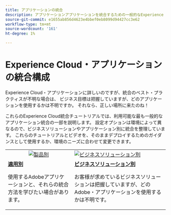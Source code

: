 ```yaml
---
title: アプリケーションの統合
description: アプリケーションアプリケーションを統合するための一般的なExperience Cloud設定について説明します。 Adobeのクラス最高のエンタープライズ製品が、ビジネス上の課題に対するお客様の取り組みにどのように役立つかを説明します。
source-git-commit: e1655ab856d4623e4bbef0eb8099d94427cc3e62
workflow-type: tm+mt
source-wordcount: '161'
ht-degree: 1%

---
```



# Experience Cloud・アプリケーションの統合構成

Experience Cloud・アプリケーションに詳しいのですが、統合のベスト・プラクティスが不明な場合は、 ビジネス目標は把握していますが、どのアプリケーションを使用するかは不明ですか。 それなら、正しい場所に来たのね！

これらのExperience Cloud統合チュートリアルでは、利用可能な最も一般的なアプリケーション統合の一部を説明します。 設定オプションは環境によって異なるので、ビジネスソリューションやアプリケーション別に統合を整理しています。 これらのチュートリアルとビデオを、そのままデプロイするためのガイダンスとして使用するか、環境のニーズに合わせて変更できます。

<table>
<tr>
   <td style="vertical-align: middle; text-align: center;">
      <a  href="./integrations-between-applications/overview.md"><img alt="製品別" src="https://cdn.experienceleague.adobe.com/thumb/by-product.png"/></a>
   </td>
   <td>
      <a  href="./solution-categories/overview.md"><img alt="ビジネスソリューション別" src="https://cdn.experienceleague.adobe.com/thumb/by-solution.png"/></a>
   </td>  
</tr>
<tr>
   <td>
      <div><strong><a href="./integrations-between-applications/overview.md">適用別</a></strong></div>
      <p>
        使用するAdobeアプリケーションと、それらの統合方法を学びたい場合があります。
      </p>
   </td>
   <td>
      <div><strong><a href="./solution-categories/overview.md">ビジネスソリューション別</a></strong></div>
      <p>
        お客様が求めているビジネスソリューションは把握していますが、どのAdobe・アプリケーションを使用するかは不明です。
      </p>
   </td>  
</tr>   
</table>
